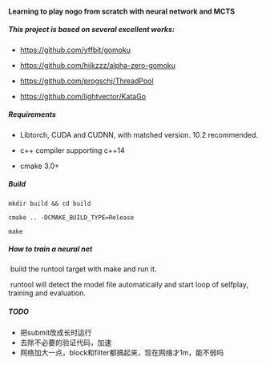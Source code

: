 #### Learning to play nogo from scratch with neural network and MCTS

##### This project is based on several excellent works:

- https://github.com/yffbit/gomoku

- https://github.com/hijkzzz/alpha-zero-gomoku

- https://github.com/progschj/ThreadPool

- https://github.com/lightvector/KataGo


##### Requirements

- Libtorch, CUDA and CUDNN, with matched version. 10.2 recommended.
- c++ compiler supporting c++14

- cmake 3.0+


##### Build

```
mkdir build && cd build

cmake .. -DCMAKE_BUILD_TYPE=Release

make
```

##### How to train a neural net

​	build the runtool target with make and run it.

​	runtool will detect the model file automatically and start loop of selfplay, training and evaluation.


##### TODO

- 把submit改成长时运行
- 去除不必要的验证代码，加速
- 网络加大一点，block和filter都搞起来，现在网络才1m，能不弱吗